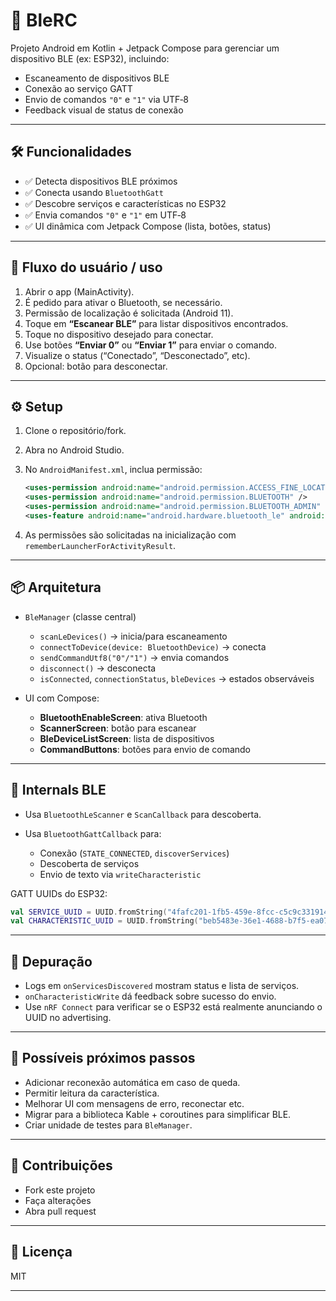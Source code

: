 
# 📘 BleRC

Projeto Android em Kotlin + Jetpack Compose para gerenciar um dispositivo BLE (ex: ESP32), incluindo:

* Escaneamento de dispositivos BLE
* Conexão ao serviço GATT
* Envio de comandos `"0"` e `"1"` via UTF‑8
* Feedback visual de status de conexão

---

## 🛠️ Funcionalidades

* ✅ Detecta dispositivos BLE próximos
* ✅ Conecta usando `BluetoothGatt`
* ✅ Descobre serviços e características no ESP32
* ✅ Envia comandos `"0"` e `"1"` em UTF‑8
* ✅ UI dinâmica com Jetpack Compose (lista, botões, status)

---

## 🧩 Fluxo do usuário / uso

1. Abrir o app (MainActivity).
2. É pedido para ativar o Bluetooth, se necessário.
3. Permissão de localização é solicitada (Android 11).
4. Toque em **“Escanear BLE”** para listar dispositivos encontrados.
5. Toque no dispositivo desejado para conectar.
6. Use botões **“Enviar 0”** ou **“Enviar 1”** para enviar o comando.
7. Visualize o status (“Conectado”, “Desconectado”, etc).
8. Opcional: botão para desconectar.

---

## ⚙️ Setup

1. Clone o repositório/fork.

2. Abra no Android Studio.

3. No `AndroidManifest.xml`, inclua permissão:

   ```xml
   <uses-permission android:name="android.permission.ACCESS_FINE_LOCATION" />
   <uses-permission android:name="android.permission.BLUETOOTH" />
   <uses-permission android:name="android.permission.BLUETOOTH_ADMIN" />
   <uses-feature android:name="android.hardware.bluetooth_le" android:required="true" />
   ```

4. As permissões são solicitadas na inicialização com `rememberLauncherForActivityResult`.

---

## 📦 Arquitetura

* `BleManager` (classe central)

  * `scanLeDevices()` → inicia/para escaneamento
  * `connectToDevice(device: BluetoothDevice)` → conecta
  * `sendCommandUtf8("0"/"1")` → envia comandos
  * `disconnect()` → desconecta
  * `isConnected`, `connectionStatus`, `bleDevices` → estados observáveis

* UI com Compose:

  * **BluetoothEnableScreen**: ativa Bluetooth
  * **ScannerScreen**: botão para escanear
  * **BleDeviceListScreen**: lista de dispositivos
  * **CommandButtons**: botões para envio de comando

---

## 🔬 Internals BLE

* Usa `BluetoothLeScanner` e `ScanCallback` para descoberta.
* Usa `BluetoothGattCallback` para:

  * Conexão (`STATE_CONNECTED`, `discoverServices`)
  * Descoberta de serviços
  * Envio de texto via `writeCharacteristic`

GATT UUIDs do ESP32:

```kotlin
val SERVICE_UUID = UUID.fromString("4fafc201-1fb5-459e-8fcc-c5c9c331914b")
val CHARACTERISTIC_UUID = UUID.fromString("beb5483e-36e1-4688-b7f5-ea07361b26a8")
```

---

## 🧪 Depuração

* Logs em `onServicesDiscovered` mostram status e lista de serviços.
* `onCharacteristicWrite` dá feedback sobre sucesso do envio.
* Use `nRF Connect` para verificar se o ESP32 está realmente anunciando o UUID no advertising.

---

## 🔄 Possíveis próximos passos

* Adicionar reconexão automática em caso de queda.
* Permitir leitura da característica.
* Melhorar UI com mensagens de erro, reconectar etc.
* Migrar para a biblioteca Kable + coroutines para simplificar BLE.
* Criar unidade de testes para `BleManager`.

---

## 🤝 Contribuições

* Fork este projeto
* Faça alterações
* Abra pull request

---

## 📃 Licença

MIT

---


